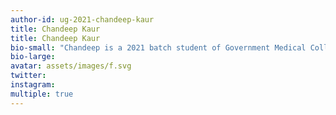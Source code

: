 ```yaml
---
author-id: ug-2021-chandeep-kaur
title: Chandeep Kaur
title: Chandeep Kaur
bio-small: "Chandeep is a 2021 batch student of Government Medical College, Ratlam"
bio-large: 
avatar: assets/images/f.svg
twitter: 
instagram:
multiple: true
---
```

